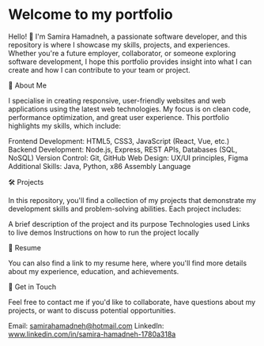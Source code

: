 # Welcome to my portfolio

Hello! 👋 I'm Samira Hamadneh, a passionate software developer, and this repository is where I showcase my skills, projects, and experiences. Whether you're a future employer, collaborator, or someone exploring software development, I hope this portfolio provides insight into what I can create and how I can contribute to your team or project.

🚀 About Me

I specialise in creating responsive, user-friendly websites and web applications using the latest web technologies. My focus is on clean code, performance optimization, and great user experience. This portfolio highlights my skills, which include:

Frontend Development: HTML5, CSS3, JavaScript (React, Vue, etc.)
Backend Development: Node.js, Express, REST APIs, Databases (SQL, NoSQL)
Version Control: Git, GitHub
Web Design: UX/UI principles, Figma
Additional Skills: Java, Python, x86 Assembly Language

🛠 Projects

In this repository, you'll find a collection of my projects that demonstrate my development skills and problem-solving abilities. Each project includes:

A brief description of the project and its purpose
Technologies used
Links to live demos
Instructions on how to run the project locally

📄 Resume

You can also find a link to my resume here, where you'll find more details about my experience, education, and achievements.

💬 Get in Touch

Feel free to contact me if you'd like to collaborate, have questions about my projects, or want to discuss potential opportunities.

Email: samirahamadneh@hotmail.com
LinkedIn: www.linkedin.com/in/samira-hamadneh-1780a318a
